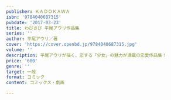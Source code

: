 ```yaml
---
publisher: ＫＡＤＯＫＡＷＡ
isbn: '9784040687315'
pubdate: '2017-03-23'
title: わびさび 平尾アウリ作品集
series: ''
author: 平尾アウリ／著
cover: 'https://cover.openbd.jp/9784040687315.jpg'
volume: ''
description: 平尾アウリが描く、恋する「少女」の魅力が満載の恋愛作品集！
price: '600'
genre: ''
target: 一般
format: コミック
content: コミックス・劇画

---
```


